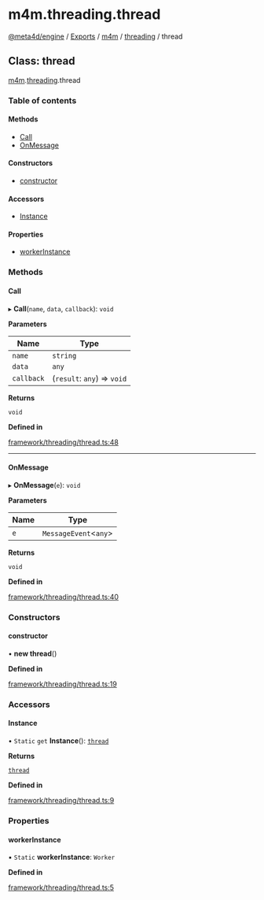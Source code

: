 # m4m.threading.thread

[@meta4d/engine](../) / [Exports](../modules/) / [m4m](../modules/m4m.md) / [threading](../modules/m4m.threading.md) / thread

## Class: thread

[m4m](../modules/m4m.md).[threading](../modules/m4m.threading.md).thread

### Table of contents

#### Methods

* [Call](m4m.threading.thread.md#call)
* [OnMessage](m4m.threading.thread.md#onmessage)

#### Constructors

* [constructor](m4m.threading.thread.md#constructor)

#### Accessors

* [Instance](m4m.threading.thread.md#instance)

#### Properties

* [workerInstance](m4m.threading.thread.md#workerinstance)

### Methods

#### Call

▸ **Call**(`name`, `data`, `callback`): `void`

**Parameters**

| Name       | Type                        |
| ---------- | --------------------------- |
| `name`     | `string`                    |
| `data`     | `any`                       |
| `callback` | (`result`: `any`) => `void` |

**Returns**

`void`

**Defined in**

[framework/threading/thread.ts:48](https://github.com/meta4d-me/meta4d-engine/blob/cf6bfe6/src/framework/threading/thread.ts#L48)

***

#### OnMessage

▸ **OnMessage**(`e`): `void`

**Parameters**

| Name | Type                  |
| ---- | --------------------- |
| `e`  | `MessageEvent`<`any`> |

**Returns**

`void`

**Defined in**

[framework/threading/thread.ts:40](https://github.com/meta4d-me/meta4d-engine/blob/cf6bfe6/src/framework/threading/thread.ts#L40)

### Constructors

#### constructor

• **new thread**()

**Defined in**

[framework/threading/thread.ts:19](https://github.com/meta4d-me/meta4d-engine/blob/cf6bfe6/src/framework/threading/thread.ts#L19)

### Accessors

#### Instance

• `Static` `get` **Instance**(): [`thread`](m4m.threading.thread.md)

**Returns**

[`thread`](m4m.threading.thread.md)

**Defined in**

[framework/threading/thread.ts:9](https://github.com/meta4d-me/meta4d-engine/blob/cf6bfe6/src/framework/threading/thread.ts#L9)

### Properties

#### workerInstance

▪ `Static` **workerInstance**: `Worker`

**Defined in**

[framework/threading/thread.ts:5](https://github.com/meta4d-me/meta4d-engine/blob/cf6bfe6/src/framework/threading/thread.ts#L5)
